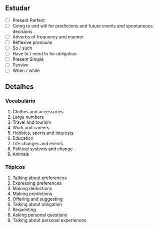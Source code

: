 ---
---

## Estudar
- [ ] Present Perfect 
- [ ] Going to and will for predictions and future events and spontaneous decisions 
- [ ] Adverbs of frequency and manner 
- [ ] Reflexive pronouns 
- [ ] So / such 
- [ ] Have to / need to for obligation 
- [ ] Present Simple 
- [ ] Passive 
- [ ] When / while 

## Detalhes
### Vocabulário
1. Clothes and accessories
2. Large numbers
3. Travel and tourism
4. Work and careers
5. Hobbies, sports and interests
6. Education
7. Life changes and events
8. Political systems and change
9. Animals

### Tópicos
1. Talking about preferences
2. Expressing preferences
3. Making deductions
4. Making predictions
5. Offering and suggesting
6. Talking about obligation
7. Requesting
8. Asking personal questions
9. Talking about personal experiences
